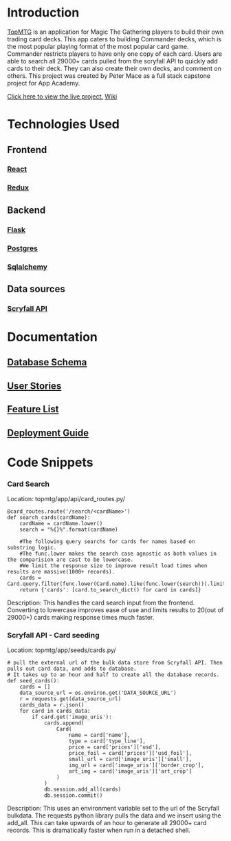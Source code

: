 # Introduction

[TopMTG](https://topmtg.herokuapp.com/) is an application for Magic The Gathering players to build their own trading card decks. This app caters to building Commander decks, which is the most popular playing format of the most popular card game. Commander restricts players to have only one copy of each card. Users are able to search all 29000+ cards pulled from the scryfall API to quickly add cards to their deck. They can also create their own decks, and comment on others. This project was created by Peter Mace as a full stack capstone project for App Academy.

[Click here to view the live project.](https://topmtg.herokuapp.com/)
[Wiki](https://github.com/PeterMace/topmtg/wiki)

#  Technologies Used
## Frontend
### [React](https://reactjs.org/docs/react-api.html)
### [Redux](https://redux.js.org/api/api-reference)
## Backend
### [Flask](https://flask.palletsprojects.com/en/2.0.x/)
### [Postgres](https://www.postgresql.org/docs/)
### [Sqlalchemy](https://flask-sqlalchemy.palletsprojects.com/en/2.x/)
## Data sources
### [Scryfall API](https://scryfall.com/docs/api) 


# Documentation
## [Database Schema](https://github.com/PeterMace/topmtg/wiki/Database-Schema)
## [User Stories](https://github.com/PeterMace/topmtg/wiki/User-Stories)
## [Feature List](https://github.com/PeterMace/topmtg/wiki/Features0)
## [Deployment Guide](https://github.com/PeterMace/topmtg/wiki/Deployment-Guide)

# Code Snippets

### Card Search
Location: topmtg/app/api/card_routes.py/
```
@card_routes.route('/search/<cardName>')
def search_cards(cardName):
    cardName = cardName.lower()
    search = "%{}%".format(cardName)

    #The following query searchs for cards for names based on substring logic. 
    #The func.lower makes the search case agnostic as both values in the comparision are cast to be lowercase. 
    #We limit the response size to improve result load times when results are massive(1000+ records).
    cards = Card.query.filter(func.lower(Card.name).like(func.lower(search))).limit(20).all()
    return {'cards': [card.to_search_dict() for card in cards]}   

```
Description:
This handles the card search input from the frontend. Converting to lowercase improves ease of use and limits results to 20(out of 29000+) cards making response times much faster.

### Scryfall API - Card seeding
Location: topmtg/app/seeds/cards.py/
```
# pull the external url of the bulk data store from Scryfall API. Then pulls out card data, and adds to database.
# It takes up to an hour and half to create all the database records. 
def seed_cards():
    cards = []
    data_source_url = os.environ.get('DATA_SOURCE_URL')
    r = requests.get(data_source_url)
    cards_data = r.json()
    for card in cards_data:
        if card.get('image_uris'):
            cards.append(
                Card(
                    name = card['name'],
                    type = card['type_line'],
                    price = card['prices']['usd'],
                    price_foil = card['prices']['usd_foil'],
                    small_url = card['image_uris']['small'],
                    img_url = card['image_uris']['border_crop'],
                    art_img = card['image_uris']['art_crop']
                )
            )
            db.session.add_all(cards)
            db.session.commit()
```

Description:
This uses an environment variable set to the url of the Scryfall bulkdata. The requests python library pulls the data and we insert using the add_all. This can take upwards of an hour to generate all 29000+ card records. This is dramatically faster when run in a detached shell.  
  
